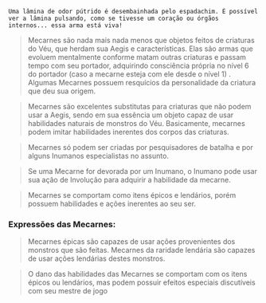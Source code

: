 ```
Uma lâmina de odor pútrido é desembainhada pelo espadachim. É possível ver a lâmina pulsando, como se tivesse um coração ou órgãos internos... essa arma está viva!
```

> Mecarnes são nada mais nada menos que objetos feitos de criaturas do Véu, que herdam sua Aegis e características. Elas são armas que evoluem mentalmente conforme matam outras criaturas e passam tempo com seu portador, adquirindo consciência própria no nível 6 do portador (caso a mecarne esteja com ele desde o nível 1) . Algumas Mecarnes possuem resquícios da personalidade da criatura que deu sua origem.

>Mecarnes são excelentes substitutas para criaturas que não podem usar a Aegis, sendo em sua essência um objeto capaz de usar habilidades naturais de monstros do Véu. Basicamente, mecarnes podem imitar habilidades inerentes dos corpos das criaturas. 

>Mecarnes só podem ser criadas por pesquisadores de batalha e por alguns Inumanos especialistas no assunto. 

> Se uma Mecarne for devorada por um Inumano, o Inumano pode usar sua ação de Involução para adquirir a habilidade da mecarne. 

>Mecarnes se comportam como itens épicos e lendários, porém possuem habilidades e ações inerentes ao seu ser.

### Expressões das Mecarnes:

> Mecarnes épicas são capazes de usar ações provenientes dos monstros que são feitas.  Mecarnes da raridade lendária são capazes de usar ações lendárias destes monstros. 

>O dano das habilidades das Mecarnes se comportam com os itens épicos ou lendários, mas podem possuir efeitos especiais discutíveis com seu mestre de jogo 






